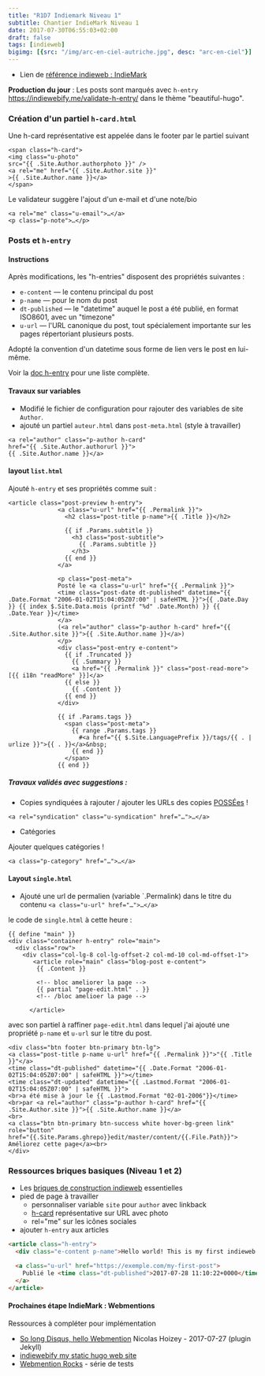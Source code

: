 ```yaml
---
title: "R1D7 Indiemark Niveau 1"
subtitle: Chantier IndieMark Niveau 1
date: 2017-07-30T06:55:03+02:00
draft: false
tags: [indieweb]
bigimg: [{src: "/img/arc-en-ciel-autriche.jpg", desc: "arc-en-ciel"}]
---
```


- Lien de [référence indieweb : IndieMark](https://indieweb.org/IndieMark#Level_1) 

**Production du jour** : Les posts sont marqués avec  `h-entry` <https://indiewebify.me/validate-h-entry/> dans le thème "beautiful-hugo".

<!--more-->

### Création d'un partiel `h-card.html` 

Une h-card représentative est appelée dans le footer par le partiel suivant 

```
<span class="h-card">
<img class="u-photo"   
src="{{ .Site.Author.authorphoto }}" />   
<a rel="me" href="{{ .Site.Author.site }}"  
>{{ .Site.Author.name }}</a>
</span>
```

Le validateur suggère l'ajout d'un e-mail et d'une note/bio

```
<a rel="me" class="u-email">…</a>
<p class="p-note">…</p>
```


### Posts et `h-entry`
#### Instructions

Après modifications, les "h-entries" disposent des propriétés suivantes :

  * `e-content` — le contenu principal du post
  * `p-name` — pour le nom du post 
  * `dt-published` — le "datetime" auquel le post a été publié, en format ISO8601, avec un "timezone"
  * `u-url` — l'URL canonique du post, tout spécialement importante sur les pages répertoriant plusieurs posts.

Adopté la convention d'un datetime sous forme de lien vers le post en lui-même.

Voir la [doc h-entry](https://microformats.org/wiki/h-entry) pour une liste complète.

#### Travaux sur variables

- Modifié le fichier de configuration pour rajouter des variables de site `Author`.
- ajouté un partiel `auteur.html` dans `post-meta.html` (style à travailler)

```
<a rel="author" class="p-author h-card" 
href="{{ .Site.Author.authorurl }}"> 
{{ .Site.Author.name }}</a>
```

#### layout `list.html`

Ajouté `h-entry` et ses propriétés comme suit : 

```
<article class="post-preview h-entry">
              <a class="u-url" href="{{ .Permalink }}">
                <h2 class="post-title p-name">{{ .Title }}</h2>
    
                {{ if .Params.subtitle }}
                  <h3 class="post-subtitle">
                    {{ .Params.subtitle }}
                  </h3>
                {{ end }}
              </a>
    
              <p class="post-meta">
              Posté le <a class="u-url" href="{{ .Permalink }}">
              <time class="post-date dt-published" datetime="{{ .Date.Format "2006-01-02T15:04:05Z07:00" | safeHTML }}">{{ .Date.Day }} {{ index $.Site.Data.mois (printf "%d" .Date.Month) }} {{ .Date.Year }}</time>
              </a> 
              (<a rel="author" class="p-author h-card" href="{{ .Site.Author.site }}">{{ .Site.Author.name }}</a>)
              </p>
              <div class="post-entry e-content">
                {{ if .Truncated }}
                  {{ .Summary }}
                  <a href="{{ .Permalink }}" class="post-read-more">[{{ i18n "readMore" }}]</a>
                {{ else }}
                  {{ .Content }}
                {{ end }}
              </div>
    
              {{ if .Params.tags }}
                <span class="post-meta">
                  {{ range .Params.tags }}
                    #<a href="{{ $.Site.LanguagePrefix }}/tags/{{ . | urlize }}">{{ . }}</a>&nbsp;
                  {{ end }}
                </span>
              {{ end }}
```

##### Travaux validés avec suggestions : 

- Copies syndiquées à rajouter / ajouter les URLs des copies [POSSÉes](https://indieweb.org/POSSE) !

`<a rel="syndication" class="u-syndication" href="…">…</a>`

- Catégories

Ajouter quelques catégories !

`<a class="p-category" href="…">…</a>`

  



#### Layout `single.html`

- Ajouté une url de permalien (variable `.Permalink) dans le titre du contenu ```<a class="u-url" href="…">…</a>``` 

le code de `single.html` à cette heure :

```
{{ define "main" }}
<div class="container h-entry" role="main">
  <div class="row">
    <div class="col-lg-8 col-lg-offset-2 col-md-10 col-md-offset-1">
       <article role="main" class="blog-post e-content">
        {{ .Content }}
        
        <!-- bloc ameliorer la page -->
        {{ partial "page-edit.html" . }}
        <!-- /bloc amelioer la page --> 
        
      </article>
```

avec son partiel à raffiner `page-edit.html` dans lequel j'ai ajouté une propriété `p-name` et `u-url` sur le titre du post.

```
<div class="btn footer btn-primary btn-lg"> 
<a class="post-title p-name u-url" href="{{ .Permalink }}">"{{ .Title }}"</a>
<time class="dt-published" datetime="{{ .Date.Format "2006-01-02T15:04:05Z07:00" | safeHTML }}"></time>
<time class="dt-updated" datetime="{{ .Lastmod.Format "2006-01-02T15:04:05Z07:00" | safeHTML }}">
<br>a été mise à jour le {{ .Lastmod.Format "02-01-2006"}}</time>
<br>par <a rel="author" class="p-author h-card" href="{{ .Site.Author.site }}">{{ .Site.Author.name }}</a>
<br>
<a class="btn btn-primary btn-success white hover-bg-green link" role="button" 
href="{{.Site.Params.ghrepo}}edit/master/content/{{.File.Path}}">
Améliorez cette page</a><br>
</div>
```

### Ressources briques basiques (Niveau 1 et 2)

- Les [briques de construction indieweb](https://adactio.com/journal/7698) essentielles
- pied de page à travailler 
	- personnaliser variable `site` pour `author` avec linkback
	- [h-card](http://microformats.org/wiki/h-card) représentative sur URL avec photo 
	- rel="me" sur les icônes sociales
- ajouter `h-entry` aux articles

```html
<article class="h-entry">
  <div class="e-content p-name">Hello world! This is my first indieweb post.</div>

  <a class="u-url" href="https://exemple.com/my-first-post">
    Publié le <time class="dt-published">2017-07-28 11:10:22+0000</time>
  </a>
</article>
```



#### Prochaines étape IndieMark : Webmentions

Ressources à compléter pour implémentation 

- [So long Disqus, hello Webmention](https://nicolas-hoizey.com/2017/07/so-long-disqus-hello-webmentions.html) Nicolas Hoizey - 2017-07-27 (plugin Jekyll)
- [indiewebify my static hugo web site](http://www.petersell.com/2017/indiewebify-my-static-hugo-website)
- [Webmention Rocks](https://webmention.rocks/) - série de tests 


